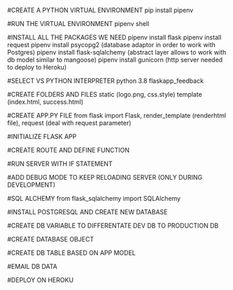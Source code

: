 #CREATE A PYTHON VIRTUAL ENVIRONMENT
pip install pipenv

#RUN THE VIRTUAL ENVIRONMENT
pipenv shell

#INSTALL ALL THE PACKAGES WE NEED
pipenv install flask
pipenv install request
pipenv install psycopg2 (database adaptor in order to work with Postgres)
pipenv install flask-sqlalchemy (abstract layer allows to work with db model similar to mangoose)
pipenv install gunicorn (http server needed to deploy to Heroku)

#SELECT VS PYTHON INTERPRETER
python 3.8 flaskapp_feedback

#CREATE FOLDERS AND FILES
static (logo.png, css.style)
template (index.html, success.html)

#CREATE APP.PY FILE
from flask import Flask, render_template (renderhtml file), request (deal with request parameter)

#INITIALIZE FLASK APP
<!-- app=Flask(__name__) -->

#CREATE ROUTE AND DEFINE FUNCTION

#RUN SERVER WITH IF STATEMENT 
<!-- 
if __name__ == '__main__':
app.run() 
-->

#ADD DEBUG MODE TO KEEP RELOADING SERVER (ONLY DURING DEVELOPMENT)
<!-- 
if __name__ == '__main__':
app.debug= True
app.run()
-->


#SQL ALCHEMY
from flask_sqlalchemy import SQLAlchemy

#INSTALL POSTGRESQL AND CREATE NEW DATABASE

#CREATE DB VARIABLE TO DIFFERENTATE DEV DB TO PRODUCTION DB

#CREATE DATABASE OBJECT 
<!-- 
db = SQLAlchemy(app)

class Feedback(db.Model):
    __tablename__ = 'feedback'
    id = db.Column(db.Integer, primary_key=True)
    customer = db.Column(db.String(200), unique=True)
    dealer = db.Column(db.String(200))
    rating = db.Column(db.Integer)
    comments = db.Column(db.Text())

    def __init__(self, customer, dealer, rating, comments):
        self.customer = customer
        self.dealer = dealer
        self.rating = rating
        self.comments = comments
 -->

 #CREATE DB TABLE BASED ON APP MODEL
<!--  
open up python terminal
 >>> from app import db
 >>> db.create_all()
 >>> exit() 
 -->

#EMAIL DB DATA
<!-- 
create new file send_mail.py
add to app.py -> from send_mail import send_mail 
-->

#DEPLOY ON HEROKU
<!-- create an account on heroku.com
install on your machine heroku cli
create a new file .gitignore
initialize within the terminal a git repository:
1) git init
2) check heroku is installed -> heroku --version
3) heroku login 
4) create heroku application -> heroku create flaskapp-feedback
5) create postgresql database on heroku -> heroku addons:create heroku-postgresql:hobby-dev --app flaskapp-feedback
6) get heroku database url -> heroku config --app flaskapp-feedback
7) paste the url inside app.py file in the app.config variable (production database)
8) change dev mode to production
9) create a new file -> Procfile and insert -> web: gunicorn app:app
10) create a new file to tell which python version use -> runtime.txt and insert -> python-3.8.0
11) create requirements.txt to include all the packages needed by the application -> pip freeze > requirements.txt
12) add all to git repository -> git add . && git commit -m 'Initial deploy'
-->


